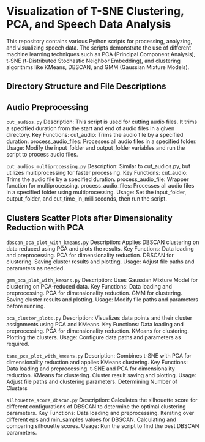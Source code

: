 # Visualization of T-SNE Clustering, PCA, and Speech Data Analysis
This repository contains various Python scripts for processing, analyzing, and visualizing speech data. The scripts demonstrate the use of different machine learning techniques such as PCA (Principal Component Analysis), t-SNE (t-Distributed Stochastic Neighbor Embedding), and clustering algorithms like KMeans, DBSCAN, and GMM (Gaussian Mixture Models).

## Directory Structure and File Descriptions

## Audio Preprocessing
`cut_audios.py`
Description: This script is used for cutting audio files. It trims a specified duration from the start and end of audio files in a given directory.
Key Functions:
cut_audio: Trims the audio file by a specified duration.
process_audio_files: Processes all audio files in a specified folder.
Usage: Modify the input_folder and output_folder variables and run the script to process audio files.

`cut_audios_multiprocessing.py`
Description: Similar to cut_audios.py, but utilizes multiprocessing for faster processing.
Key Functions:
cut_audio: Trims the audio file by a specified duration.
process_audio_file: Wrapper function for multiprocessing.
process_audio_files: Processes all audio files in a specified folder using multiprocessing.
Usage: Set the input_folder, output_folder, and cut_time_in_milliseconds, then run the script.

## Clusters Scatter Plots after Dimensionality Reduction with PCA
`dbscan_pca_plot_with_kmeans.py`
Description: Applies DBSCAN clustering on data reduced using PCA and plots the results.
Key Functions:
Data loading and preprocessing.
PCA for dimensionality reduction.
DBSCAN for clustering.
Saving cluster results and plotting.
Usage: Adjust file paths and parameters as needed.

`gmm_pca_plot_with_kmeans.py`
Description: Uses Gaussian Mixture Model for clustering on PCA-reduced data.
Key Functions:
Data loading and preprocessing.
PCA for dimensionality reduction.
GMM for clustering.
Saving cluster results and plotting.
Usage: Modify file paths and parameters before running.

`pca_cluster_plots.py`
Description: Visualizes data points and their cluster assignments using PCA and KMeans.
Key Functions:
Data loading and preprocessing.
PCA for dimensionality reduction.
KMeans for clustering.
Plotting the clusters.
Usage: Configure data paths and parameters as required.

`tsne_pca_plot_with_kmeans.py`
Description: Combines t-SNE with PCA for dimensionality reduction and applies KMeans clustering.
Key Functions:
Data loading and preprocessing.
t-SNE and PCA for dimensionality reduction.
KMeans for clustering.
Cluster result saving and plotting.
Usage: Adjust file paths and clustering parameters.
Determining Number of Clusters

`silhouette_score_dbscan.py`
Description: Calculates the silhouette score for different configurations of DBSCAN to determine the optimal clustering parameters.
Key Functions:
Data loading and preprocessing.
Iterating over different eps and min_samples values for DBSCAN.
Calculating and comparing silhouette scores.
Usage: Run the script to find the best DBSCAN parameters.